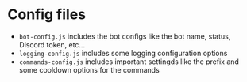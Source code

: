 # Config files
- `bot-config.js` includes the bot configs like the bot name, status, Discord token, etc...
- `logging-config.js` includes some logging configuration options
- `commands-config.js` includes important settingds like the prefix and some cooldown options for the commands
